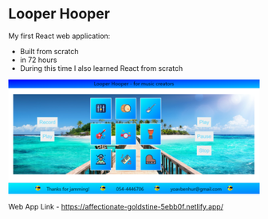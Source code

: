 # Looper Hooper
My first React web application:
- Built from scratch
- in 72 hours
- During this time I also learned React from scratch

<img src="/src/icons/The App.PNG">

Web App Link - https://affectionate-goldstine-5ebb0f.netlify.app/
